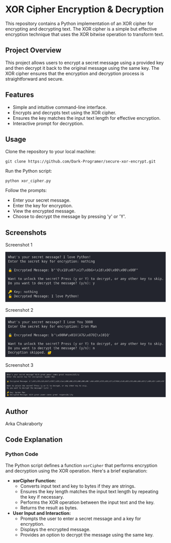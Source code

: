 <h1>XOR Cipher Encryption & Decryption</h1>

<p>This repository contains a Python implementation of an XOR cipher for encrypting and decrypting text. The XOR cipher is a simple but effective encryption technique that uses the XOR bitwise operation to transform text.</p>

<h2>Project Overview</h2>
    <p>This project allows users to encrypt a secret message using a provided key and then decrypt it back to the original message using the same key. The XOR cipher ensures that the encryption and decryption process is straightforward and secure.</p>

<h2>Features</h2>
    <ul>
        <li>Simple and intuitive command-line interface.</li>
        <li>Encrypts and decrypts text using the XOR cipher.</li>
        <li>Ensures the key matches the input text length for effective encryption.</li>
        <li>Interactive prompt for decryption.</li>
    </ul>

<h2>Usage</h2>
    <p>Clone the repository to your local machine:</p>
    <pre><code>git clone https://github.com/Dark-Programer/secure-xor-encrypt.git</code></pre>
    <p>Run the Python script:</p>
    <pre><code>python xor_cipher.py</code></pre>
    <p>Follow the prompts:</p>
    <ul>
        <li>Enter your secret message.</li>
        <li>Enter the key for encryption.</li>
        <li>View the encrypted message.</li>
        <li>Choose to decrypt the message by pressing 'y' or 'Y'.</li>
    </ul>

<h2>Screenshots</h2>
    <p>Screenshot 1</p>
     <img src="./Screenshots/image.png" alt="screenshot">
    <p>Screenshot 2</p>
     <img src="./Screenshots/image1.png" alt="screenshot">
     <p>Screenshot 3</p>
     <img src="./Screenshots/image2.png" alt="screenshot">

<h2>Author</h2>
    <p>Arka Chakraborty</p>

<h2>Code Explanation</h2>
    <h3>Python Code</h3>
    <p>The Python script defines a function <code>xorCipher</code> that performs encryption and decryption using the XOR operation. Here's a brief explanation:</p>
    <ul>
        <li><strong>xorCipher Function:</strong>
            <ul>
                <li>Converts input text and key to bytes if they are strings.</li>
                <li>Ensures the key length matches the input text length by repeating the key if necessary.</li>
                <li>Performs the XOR operation between the input text and the key.</li>
                <li>Returns the result as bytes.</li>
            </ul>
        </li>
        <li><strong>User Input and Interaction:</strong>
            <ul>
                <li>Prompts the user to enter a secret message and a key for encryption.</li>
                <li>Displays the encrypted message.</li>
                <li>Provides an option to decrypt the message using the same key.</li>
            </ul>
        </li>
    </ul>

